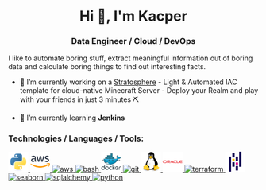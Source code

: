<h1 align="center">Hi 👋, I'm Kacper</h1>
<h3 align="center">Data Engineer / Cloud / DevOps</h3>

I like to automate boring stuff, extract meaningful information out of boring data and calculate boring things to find out interesting facts.

- 🔭 I’m currently working on a [Stratosphere](https://github.com/kaledgar/Stratosphere) - Light & Automated IAC template for cloud-native Minecraft Server - Deploy your Realm and play with your friends in just 3 minutes ⛏ 

- 🌱 I’m currently learning **Jenkins**

<h3 align="left">Technologies / Languages / Tools:</h3>
<p align="left">
  <a href="https://www.python.org" target="_blank" rel="noreferrer"> <img src="https://raw.githubusercontent.com/devicons/devicon/master/icons/python/python-original.svg" alt="python" width="40" height="40"/> </a>
  <a href="https://aws.amazon.com" target="_blank" rel="noreferrer"> <img src="https://raw.githubusercontent.com/devicons/devicon/master/icons/amazonwebservices/amazonwebservices-original-wordmark.svg" alt="aws" width="40" height="40"/> </a>  
  <a href="https://www.snowflake.com/en/" target="_blank" rel="noreferrer"> <img src="https://cdn.icon-icons.com/icons2/2699/PNG/512/snowflake_logo_icon_167979.png" alt="aws" width="40" height="40"/> </a>  
  <a href="https://www.gnu.org/software/bash/" target="_blank" rel="noreferrer"> <img src="https://bashlogo.com/img/symbol/png/full_colored_light.png" alt="bash" width="40" height="40"/> </a> 
  <a href="https://www.w3schools.com/cs/" target="_blank" rel="noreferrer"> 
  <a href="https://www.docker.com/" target="_blank" rel="noreferrer"> <img src="https://raw.githubusercontent.com/devicons/devicon/master/icons/docker/docker-original-wordmark.svg" alt="docker" width="40" height="40"/> </a> 
  <a href="https://git-scm.com/" target="_blank" rel="noreferrer"> <img src="https://www.vectorlogo.zone/logos/git-scm/git-scm-icon.svg" alt="git" width="40" height="40"/> </a> 
  <a href="https://www.linux.org/" target="_blank" rel="noreferrer"> <img src="https://raw.githubusercontent.com/devicons/devicon/master/icons/linux/linux-original.svg" alt="linux" width="40" height="40"/> </a> 
  <a href="https://www.oracle.com/" target="_blank" rel="noreferrer"> <img src="https://raw.githubusercontent.com/devicons/devicon/master/icons/oracle/oracle-original.svg" alt="oracle" width="40" height="40"/> </a>
  <a href="https://www.terraform.io/" target="_blank" rel="noreferrer"> <img src="https://www.datocms-assets.com/2885/1620155116-brandhcterraformverticalcolor.svg" alt="terraform" width="40" height="40"/> </a>
  <a href="https://pandas.pydata.org/" target="_blank" rel="noreferrer"> <img src="https://raw.githubusercontent.com/devicons/devicon/2ae2a900d2f041da66e950e4d48052658d850630/icons/pandas/pandas-original.svg" alt="pandas" width="40" height="40"/> </a>  
  <a href="https://seaborn.pydata.org/" target="_blank" rel="noreferrer"> <img src="https://seaborn.pydata.org/_images/logo-mark-lightbg.svg" alt="seaborn" width="40" height="40"/> </a> 
  <a href="https://github.com/sqlalchemy" target="_blank" rel="noreferrer"> <img src="https://avatars.githubusercontent.com/u/6043126?s=200&v=4" alt="sqlalchemy" width="40" height="40"/> </a>
  <a href="https://docs.pytest.org/en/8.0.x/" target="_blank" rel="noreferrer"> <img src="https://upload.wikimedia.org/wikipedia/commons/thumb/b/ba/Pytest_logo.svg/1200px-Pytest_logo.svg.png" alt="python" width="40" height="40"/> </a>
</p> 
